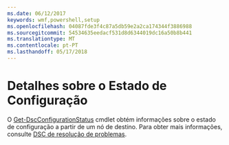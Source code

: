 ```yaml
---
ms.date: 06/12/2017
keywords: wmf,powershell,setup
ms.openlocfilehash: 04087fde3f4c87a5db59e2a2ca174344f3886988
ms.sourcegitcommit: 54534635eedacf531d8d6344019dc16a50b8b441
ms.translationtype: MT
ms.contentlocale: pt-PT
ms.lasthandoff: 05/17/2018
---
```

# <a name="details-about-configuration-status"></a>Detalhes sobre o Estado de Configuração

O [Get-DscConfigurationStatus](https://technet.microsoft.com/library/mt517868.aspx) cmdlet obtém informações sobre o estado de configuração a partir de um nó de destino.
Para obter mais informações, consulte [DSC de resolução de problemas](https://msdn.microsoft.com/powershell/dsc/troubleshooting).
